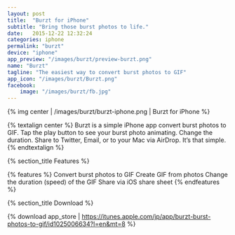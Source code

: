 ```yaml
---
layout: post
title:  "Burzt for iPhone"
subtitle: "Bring those burst photos to life."
date:   2015-12-22 12:32:24
categories: iphone
permalink: "burzt"
device: "iphone"
app_preview: "/images/burzt/preview-burzt.png"
name: "Burzt"
tagline: "The easiest way to convert burst photos to GIF"
app_icon: "/images/burzt/Burzt.png"
facebook:
    image: "/images/burzt/fb.jpg"
---
```




{% img center | /images/burzt/burzt-iphone.png | Burzt for iPhone %}

{% textalign center %}
Burzt is a simple iPhone app convert burst photos to GIF. Tap the play button to see your burst photo animating. Change the duration. Share to Twitter, Email, or to your Mac via AirDrop. It’s that simple.
{% endtextalign %}

{% section_title Features %}

{% features %}
Convert burst photos to GIF
Create GIF from photos
Change the duration (speed) of the GIF
Share via iOS share sheet
{% endfeatures %}

{% section_title Download %}

{% download app_store | https://itunes.apple.com/jp/app/burzt-burst-photos-to-gif/id1025006634?l=en&mt=8 %}

